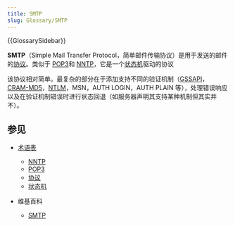 ```yaml
---
title: SMTP
slug: Glossary/SMTP
---
```


{{GlossarySidebar}}

**SMTP**（Simple Mail Transfer Protocol，简单邮件传输协议）是用于发送的邮件的[协议](/zh-CN/docs/Glossary/Protocol)。类似于 [POP3](/zh-CN/docs/Glossary/POP)和 [NNTP](/zh-CN/docs/Glossary/NNTP)，它是一个[状态机](/zh-CN/docs/Glossary/State_machine)驱动的协议

该协议相对简单。最复杂的部分在于添加支持不同的验证机制（[GSSAPI](https://en.wikipedia.org/wiki/Generic_Security_Services_Application_Program_Interface)， [CRAM-MD5](https://en.wikipedia.org/wiki/CRAM-MD5)，[NTLM](https://en.wikipedia.org/wiki/NTLM)，MSN，AUTH LOGIN，AUTH PLAIN 等），处理错误响应以及在验证机制错误时进行状态回退（如服务器声明其支持某种机制但其实并不）。

## 参见

- [术语表](/zh-CN/docs/Glossary)

  - [NNTP](/zh-CN/docs/Glossary/NNTP)
  - [POP3](/zh-CN/docs/Glossary/POP)
  - [协议](/zh-CN/docs/Glossary/Protocol)
  - [状态机](/zh-CN/docs/Glossary/State_machine)

- 维基百科

  - [SMTP](https://zh.wikipedia.org/wiki/SMTP)
